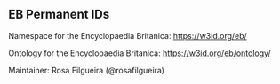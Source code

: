 ## EB Permanent IDs

Namespace for the Encyclopaedia Britanica: https://w3id.org/eb/

Ontology for the Encyclopaedia Britanica: https://w3id.org/eb/ontology/


Maintainer: Rosa Filgueira (@rosafilgueira) 
